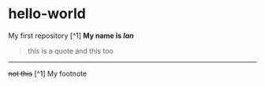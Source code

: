 # hello-world
My first repository [^1]
**My name is *Ian***
> this is a quote
> and this too
---
~~not this~~
[^1] My footnote
